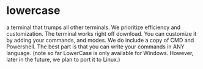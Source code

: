 # lowercase
a terminal that trumps all other terminals. We prioritize efficiency and customization.
The terminal works right off download. You can customize it by adding your commands, and modes.
We do include a copy of CMD and Powershell. 
The best part is that you can write your commands in ANY language. 
(note so far LowerCase is only available for Windows. However, later in the future, we plan to port it to Linux.)
